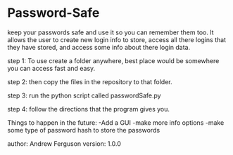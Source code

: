 # Password-Safe
keep your passwords safe and use it so you can remember them too. It allows the user to create new login info to store, access all there logins that they have stored, and access some info about there login data.


step 1:
To use create a folder anywhere, best place would be somewhere you can access fast and easy.

step 2:
then copy the files in the repository to that folder. 

step 3:
run the python script called passwordSafe.py

step 4:
follow the directions that the program gives you.


Things to happen in the future:
-Add a GUI
-make more info options
-make some type of password hash to store the passwords


author: Andrew Ferguson
version: 1.0.0

